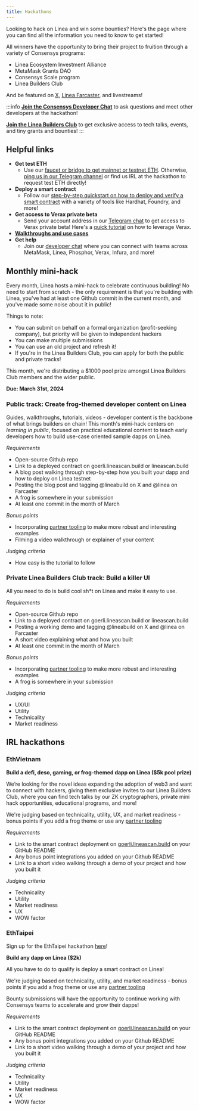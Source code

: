 ```yaml
---
title: Hackathons
---
```


Looking to hack on Linea and win some bounties? Here's the page where you can find all the information you need to know to get started!

All winners have the opportunity to bring their project to fruition through a variety of Consensys programs:

- Linea Ecosystem Investment Alliance
- MetaMask Grants DAO
- Consensys Scale program
- Linea Builders Club

And be featured on [X](https://twitter.com/lineabuild), [Linea Farcaster](https://warpcast.com/linea), and livestreams!

:::info
[**Join the Consensys Developer Chat**](https://t.me/+rI-iPLacQXQ5MDVh) to ask questions and meet other developers at the hackathon!

[**Join the Linea Builders Club**](https://linea.deform.cc/linea-builders-club) to get exclusive access to tech talks, events, and tiny grants and bounties!
:::

## Helpful links

- **Get test ETH**
  - Use our [faucet or bridge to get mainnet or testnet ETH](/use-mainnet/fund). Otherwise, [ping us in our Telegram channel](https://t.me/+rI-iPLacQXQ5MDVh) or find us IRL at the hackathon to request test ETH directly!
- **Deploy a smart contract**
  - Follow our [step-by-step quickstart on how to deploy and verify a smart contract](/build-on-linea/quickstart) with a variety of tools like Hardhat, Foundry, and more!
- **Get access to Verax private beta**
  - Send your account address in our [Telegram chat](https://t.me/+rI-iPLacQXQ5MDVh) to get access to Verax private beta! Here's a [quick tutorial](https://docs.ver.ax/verax-documentation/developer-guides/tutorials/from-a-schema-to-an-attestation) on how to leverage Verax.
- [**Walkthroughs and use cases**](https://youtube.com/playlist?list=PLJ06SwdM0bLrA-3EGRji4W0QI8fyA8PyW&si=vQsXrtFVUsXhygJ0)
- **Get help**
  - Join our [developer chat](https://t.me/+rI-iPLacQXQ5MDVh) where you can connect with teams across MetaMask, Linea, Phosphor, Verax, Infura, and more!

## Monthly mini-hack

Every month, Linea hosts a mini-hack to celebrate continuous building! No need to start from scratch - the only requirement is that you're building with Linea, you've had at least one Github commit in the current month, and you've made some noise about it in public!

Things to note:
- You can submit on behalf on a formal organization (profit-seeking company), but priority will be given to independent hackers
- You can make multiple submissions
- You can use an old project and refresh it!
- If you're in the Linea Builders Club, you can apply for both the public and private tracks!

This month, we're distributing a $1000 pool prize amongst Linea Builders Club members and the wider public.

**Due: March 31st, 2024**

### Public track: Create frog-themed developer content on Linea

Guides, walkthroughs, tutorials, videos - developer content is the backbone of what brings builders on chain! This month's mini-hack centers on _learning in public_, focused on practical educational content to teach early developers how to build use-case oriented sample dapps on Linea.

_Requirements_
- Open-source Github repo
- Link to a deployed contract on goerli.lineascan.build or lineascan.build
- A blog post walking through step-by-step how you built your dapp and how to deploy on Linea testnet
- Posting the blog post and tagging @lineabuild on X and @linea on Farcaster
- A frog is somewhere in your submission
- At least one commit in the month of March

_Bonus points_
- Incorporating [partner tooling](https://docs.linea.build/build-on-linea/tooling) to make more robust and interesting examples
- Filming a video walkthrough or explainer of your content

_Judging criteria_
- How easy is the tutorial to follow

### Private Linea Builders Club track: Build a killer UI

All you need to do is build cool sh*t on Linea and make it easy to use.

_Requirements_
- Open-source Github repo
- Link to a deployed contract on goerli.lineascan.build or lineascan.build
- Posting a working demo and tagging @lineabuild on X and @linea on Farcaster
- A short video explaining what and how you built
- At least one commit in the month of March

_Bonus points_
- Incorporating [partner tooling](https://docs.linea.build/build-on-linea/tooling) to make more robust and interesting examples
- A frog is somewhere in your submission

_Judging criteria_
- UX/UI
- Utility
- Technicality
- Market readiness

## IRL hackathons

### EthVietnam

**Build a defi, deso, gaming, or frog-themed dapp on Linea ($5k pool prize)**

We’re looking for the novel ideas expanding the adoption of web3 and want to connect with hackers, giving them exclusive invites to our Linea Builders Club, where you can find tech talks by our ZK cryptographers, private mini hack opportunities, educational programs, and more!

We're judging based on technicality, utility, UX, and market readiness - bonus points if you add a frog theme or use any [partner tooling](https://docs.linea.build/build-on-linea/tooling)

*Requirements*

- Link to the smart contract deployment on [goerli.lineascan.build](https://goerli.lineascan.build) on your GitHub README
- Any bonus point integrations you added on your Github README
- Link to a short video walking through a demo of your project and how you built it

*Judging criteria*

- Technicality
- Utility
- Market readiness
- UX
- WOW factor

### EthTaipei

Sign up for the EthTaipei hackathon [here](https://taikai.network/ethtaipei/hackathons/hackathon-2024)!

**Build any dapp on Linea ($2k)**

All you have to do to qualify is deploy a smart contract on Linea!

We're judging based on technicality, utility, and market readiness - bonus points if you add a frog theme or use any [partner tooling](https://docs.linea.build/build-on-linea/tooling)

Bounty submissions will have the opportunity to continue working with Consensys teams to accelerate and grow their dapps!

*Requirements*

- Link to the smart contract deployment on [goerli.lineascan.build](https://goerli.lineascan.build) on your GitHub README
- Any bonus point integrations you added on your Github README
- Link to a short video walking through a demo of your project and how you built it

*Judging criteria*

- Technicality
- Utility
- Market readiness
- UX
- WOW factor
